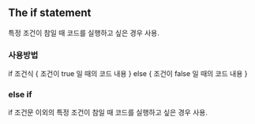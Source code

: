 ## The if statement
특정 조건이 참일 때 코드를 실행하고 싶은 경우 사용.

### 사용방법
<p>
if 조건식 { 
    조건이 true 일 때의 코드 내용
} else {
    조건이 false 일 때의 코드 내용
}
</p>

### else if
if 조건문 이외의 특정 조건이 참일 때 코드를 실행하고 싶은 경우 사용. 
